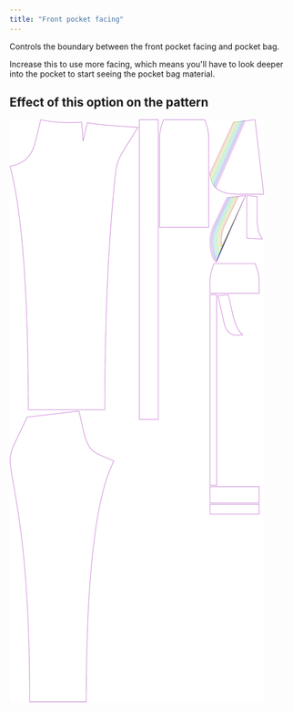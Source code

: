 ```yaml
---
title: "Front pocket facing"
---
```


Controls the boundary between the front pocket facing and pocket bag.

Increase this to use more facing, which means you'll have to look deeper into
the pocket to start seeing the pocket bag material.

## Effect of this option on the pattern

![This image shows the effect of this option by superimposing several variants that have a different value for this option](charlie_frontpocketfacing_sample.svg "Effect of this option on the pattern")
